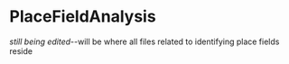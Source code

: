# PlaceFieldAnalysis
*still being edited*--will be where all files related to identifying place fields reside
